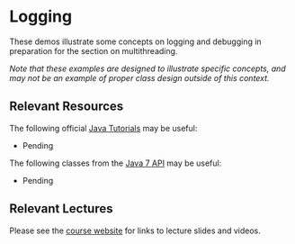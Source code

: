 Logging
=================================================

These demos illustrate some concepts on logging and debugging in preparation for the section on multithreading. 

*Note that these examples are designed to illustrate specific concepts, and may not be an example of proper class design outside of this context.*

## Relevant Resources ##

The following official [Java Tutorials](http://docs.oracle.com/javase/tutorial/index.html) may be useful:

- Pending

The following classes from the [Java 7 API](http://docs.oracle.com/javase/7/docs/api/) may be useful:

- Pending

## Relevant Lectures ##

Please see the [course website](http://cs212.cs.usfca.edu) for links to lecture slides and videos.

